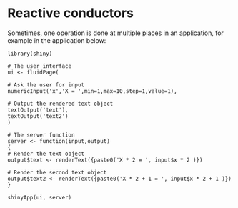 Reactive conductors
=======================

Sometimes, one operation is done at multiple places in an application, for example in the application below: 

```{r,eval=FALSE}
library(shiny)

# The user interface
ui <- fluidPage(

# Ask the user for input
numericInput('x','X = ',min=1,max=10,step=1,value=1),

# Output the rendered text object
textOutput('text'),
textOutput('text2')
)

# The server function
server <- function(input,output)
{
# Render the text object
output$text <- renderText({paste0('X * 2 = ', input$x * 2 )})

# Render the second text object
output$text2 <- renderText({paste0('X * 2 + 1 = ', input$x * 2 + 1 )})
}

shinyApp(ui, server)
```
